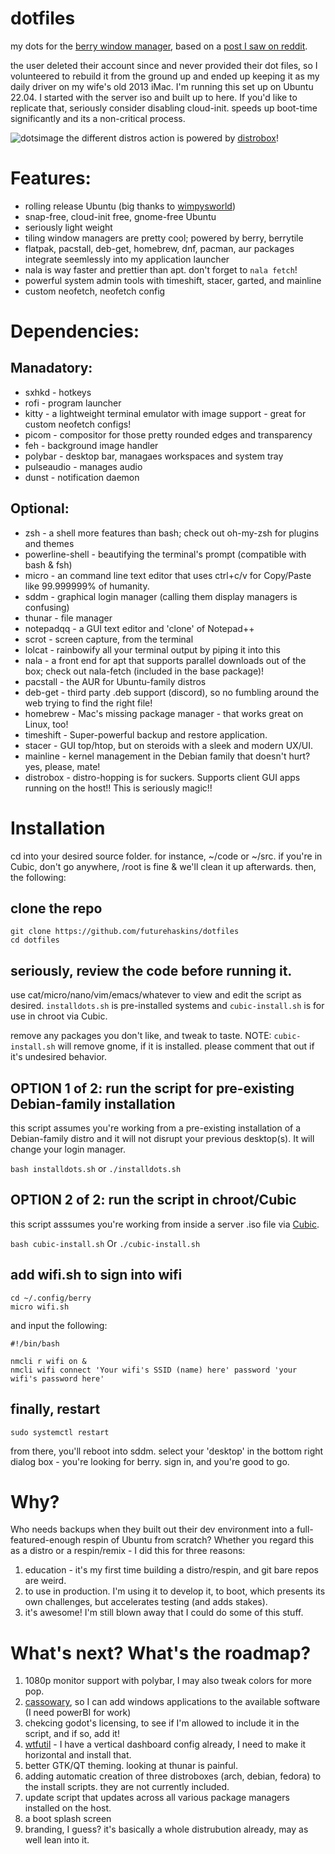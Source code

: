 # dotfiles

my dots for the [berry window manager](https://github.com/JLErvin/berry), based on a [post I saw on reddit](https://www.reddit.com/r/unixporn/comments/vcphbh/berry_pine/). 

the user deleted their account since and never provided their dot files, so I volunteered to rebuild it from the ground up and ended up keeping it as my daily driver on my wife's old 2013 iMac. I'm running this set up on Ubuntu 22.04. I started with the server iso and built up to here. If you'd like to replicate that, seriously consider disabling cloud-init. speeds up boot-time significantly and its a non-critical process.

![dotsimage](https://user-images.githubusercontent.com/43792895/185729686-4baeb80b-ca64-4734-aa96-1f486143b599.png)
the different distros action is powered by [distrobox](https://github.com/89luca89/distrobox)!

# Features:
 - rolling release Ubuntu (big thanks to [wimpysworld](https://github.com/wimpysworld))
 - snap-free, cloud-init free, gnome-free Ubuntu
 - seriously light weight
 - tiling window managers are pretty cool; powered by berry, berrytile
 - flatpak, pacstall, deb-get, homebrew, dnf, pacman, aur packages integrate seemlessly into my application launcher
 - nala is way faster and prettier than apt. don't forget to ```nala fetch```!
 - powerful system admin tools with timeshift, stacer, garted, and mainline
 - custom neofetch, neofetch config

# Dependencies:
## Manadatory:
 - sxhkd - hotkeys
 - rofi - program launcher
 - kitty - a lightweight terminal emulator with image support - great for custom neofetch configs!
 - picom - compositor for those pretty rounded edges and transparency
 - feh - background image handler
 - polybar - desktop bar, managaes workspaces and system tray
 - pulseaudio - manages audio
 - dunst - notification daemon

## Optional:
 - zsh - a shell more features than bash; check out oh-my-zsh for plugins and themes
 - powerline-shell - beautifying the terminal's prompt (compatible with bash & fsh)
 - micro - an command line text editor that uses ctrl+c/v for Copy/Paste like 99.999999% of humanity.
 - sddm - graphical login manager (calling them display managers is confusing)
 - thunar - file manager
 - notepadqq - a GUI text editor and 'clone' of Notepad++
 - scrot - screen capture, from the terminal
 - lolcat - rainbowify all your terminal output by piping it into this
 - nala - a front end for apt that supports parallel downloads out of the box; check out nala-fetch (included in the base package)!
 - pacstall - the AUR for Ubuntu-family distros
 - deb-get - third party .deb support (discord), so no fumbling around the web trying to find the right file!
 - homebrew - Mac's missing package manager - that works great on Linux, too!
 - timeshift - Super-powerful backup and restore application.
 - stacer - GUI top/htop, but on steroids with a sleek and modern UX/UI.
 - mainline - kernel management in the Debian family that doesn't hurt? yes, please, mate!
 - distrobox - distro-hopping is for suckers. Supports client GUI apps running on the host!! This is seriously magic!!

# Installation

cd into your desired source folder. for instance, ~/code or ~/src. if you're in Cubic, don't go anywhere, /root is fine & we'll clean it up afterwards. then, the following:

## clone the repo

```
git clone https://github.com/futurehaskins/dotfiles
cd dotfiles
```

## seriously, review the code before running it.

use cat/micro/nano/vim/emacs/whatever to view and edit the script as desired. ```installdots.sh``` is pre-installed systems and ```cubic-install.sh``` is for use in chroot via Cubic.

remove any packages you don't like, and tweak to taste. NOTE: ```cubic-install.sh``` will remove gnome, if it is installed. please comment that out if it's undesired behavior.

## OPTION 1 of 2: run the script for pre-existing Debian-family installation
this script assumes you're working from a pre-existing installation of a Debian-family distro and it will not disrupt your previous desktop(s). It will change your login manager.

```bash installdots.sh``` or ```./installdots.sh```

## OPTION 2 of 2: run the script in chroot/Cubic

this script asssumes you're working from inside a server .iso file via [Cubic](https://github.com/CubicStake/cubic). 

```bash cubic-install.sh``` Or ```./cubic-install.sh```

## add wifi.sh to sign into wifi
```
cd ~/.config/berry
micro wifi.sh
```

and input the following:
```
#!/bin/bash

nmcli r wifi on &
nmcli wifi connect 'Your wifi's SSID (name) here' password 'your wifi's password here'
```

## finally, restart
```
sudo systemctl restart
```

from there, you'll reboot into sddm. select your 'desktop' in the bottom right dialog box - you're looking for berry. sign in, and you're good to go.

# Why?
Who needs backups when they built out their dev environment into a full-featured-enough respin of Ubuntu from scratch? Whether you regard this as a distro or a respin/remix - I did this for three reasons: 
 1. education - it's my first time building a distro/respin, and git bare repos are weird.
 2. to use in production. I'm using it to develop it, to boot, which presents its own challenges, but accelerates testing (and adds stakes).
 3. it's awesome! I'm still blown away that I could do some of this stuff.

# What's next? What's the roadmap?
 1. 1080p monitor support with polybar, I may also tweak colors for more pop.
 2. [cassowary](https://github.com/casualsnek/cassowary), so I can add windows applications to the available software (I need powerBI for work)
 3. chekcing godot's licensing, to see if I'm allowed to include it in the script, and if so, add it!
 4. [wtfutil](https://github.com/wtfutil/wtf) - I have a vertical dashboard config already, I need to make it horizontal and install that.
 5. better GTK/QT theming. looking at thunar is painful.
 6. adding automatic creation of three distroboxes (arch, debian, fedora) to the install scripts. they are not currently included.
 7. update script that updates across all various package managers installed on the host.
 8. a boot splash screen
 9. branding, I guess? it's basically a whole distrubution already, may as well lean into it.
